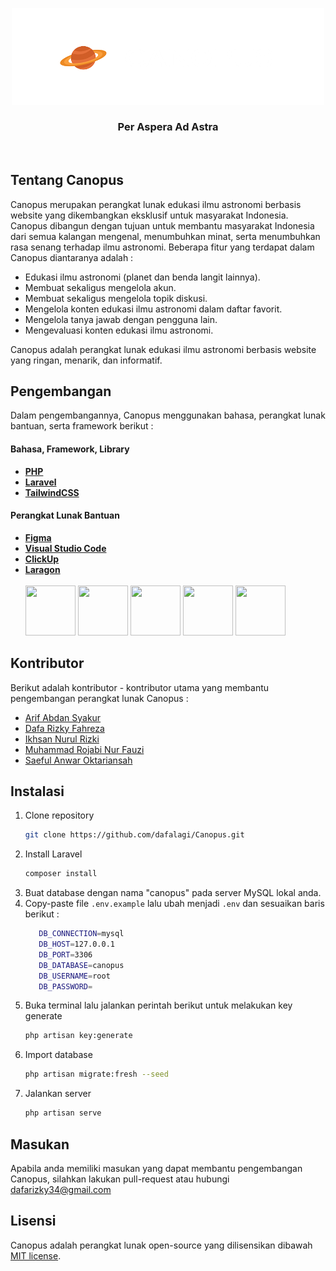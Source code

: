<p align="center"><a href="https://laravel.com" target="_blank"><img src="public/imgs/logo2.png" width="500"></a></p>

### <p align="center">Per Aspera Ad Astra</p>

<br>

## Tentang Canopus

Canopus merupakan perangkat lunak edukasi ilmu astronomi berbasis website yang dikembangkan eksklusif untuk masyarakat Indonesia. Canopus dibangun dengan tujuan untuk membantu masyarakat Indonesia dari semua kalangan mengenal, menumbuhkan minat, serta menumbuhkan rasa senang terhadap ilmu astronomi. Beberapa fitur yang terdapat dalam Canopus diantaranya adalah :

-   Edukasi ilmu astronomi (planet dan benda langit lainnya).
-   Membuat sekaligus mengelola akun.
-   Membuat sekaligus mengelola topik diskusi.
-   Mengelola konten edukasi ilmu astronomi dalam daftar favorit.
-   Mengelola tanya jawab dengan pengguna lain.
-   Mengevaluasi konten edukasi ilmu astronomi.

Canopus adalah perangkat lunak edukasi ilmu astronomi berbasis website yang ringan, menarik, dan informatif.

## Pengembangan

Dalam pengembangannya, Canopus menggunakan bahasa, perangkat lunak bantuan, serta framework berikut :

#### Bahasa, Framework, Library

-   **[PHP](https://php.net/)**
-   **[Laravel](https://laravel.com/)**
-   **[TailwindCSS](https://tailwindcss.com/)**

#### Perangkat Lunak Bantuan

-   **[Figma](https://figma.com/)**
-   **[Visual Studio Code](https://code.visualstudio.com/)**
-   **[ClickUp](https://clickup.com/)**
-   **[Laragon](https://laragon.org/)**
    <br>
    <br>
    <a href="https://php.net"><img src="https://cdn.cdnlogo.com/logos/p/71/php.svg" width="80" height="80"></a>
    <a href="https://laravel.com"><img src="https://cdn.cdnlogo.com/logos/l/23/laravel.svg" width="80" height="80"></a>
    <a href="https://tailwindcss.com/"><img src="https://cdn.cdnlogo.com/logos/t/58/tailwind-css.svg" width="80" height="80"></a>
    <a href="https://figma.com/"><img src="https://cdn.cdnlogo.com/logos/f/43/figma.svg" width="80" height="80"></a>
    <a href="https://code.visualstudio.com/"><img src="https://cdn.cdnlogo.com/logos/v/82/visual-studio-code.svg" width="80" height="80"></a>

## Kontributor

Berikut adalah kontributor - kontributor utama yang membantu pengembangan perangkat lunak Canopus :

-   [Arif Abdan Syakur](https://github.com/arifabdan)
-   [Dafa Rizky Fahreza](https://github.com/dafalagi/)
-   [Ikhsan Nurul Rizki](https://github.com/IkhsanNurulRizki)
-   [Muhammad Rojabi Nur Fauzi](https://github.com/FauziSS123)
-   [Saeful Anwar Oktariansah](https://github.com/SaefulA0)

## Instalasi

1. Clone repository
    ```sh
    git clone https://github.com/dafalagi/Canopus.git
    ```
2. Install Laravel
    ```sh
    composer install
    ```
3. Buat database dengan nama "canopus" pada server MySQL lokal anda.
4. Copy-paste file `.env.example` lalu ubah menjadi `.env` dan sesuaikan baris berikut :
    ```sh
       DB_CONNECTION=mysql
       DB_HOST=127.0.0.1
       DB_PORT=3306
       DB_DATABASE=canopus
       DB_USERNAME=root
       DB_PASSWORD=
    ```
5. Buka terminal lalu jalankan perintah berikut untuk melakukan key generate
    ```sh
    php artisan key:generate
    ```
6. Import database
    ```sh
    php artisan migrate:fresh --seed
    ```
7. Jalankan server
    ```sh
    php artisan serve
    ```

## Masukan

Apabila anda memiliki masukan yang dapat membantu pengembangan Canopus, silahkan lakukan pull-request atau hubungi dafarizky34@gmail.com

## Lisensi

Canopus adalah perangkat lunak open-source yang dilisensikan dibawah [MIT license](https://opensource.org/licenses/MIT).

